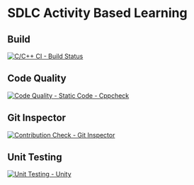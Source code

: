 # SDLC Activity Based Learning 
## Build 
[![C/C++ CI - Build Status](https://github.com/shirisha9010/new_project/actions/workflows/c-cpp.yml/badge.svg)](https://github.com/shirisha9010/new_project/actions/workflows/c-cpp.yml)
## Code Quality  
[![Code Quality - Static Code - Cppcheck](https://github.com/shirisha9010/new_project/actions/workflows/cppcheck.yml/badge.svg)](https://github.com/shirisha9010/new_project/actions/workflows/cppcheck.yml)
## Git Inspector  
[![Contribution Check - Git Inspector](https://github.com/shirisha9010/new_project/actions/workflows/gitinspector.yml/badge.svg)](https://github.com/shirisha9010/new_project/actions/workflows/gitinspector.yml)
## Unit Testing
[![Unit Testing - Unity](https://github.com/shirisha9010/new_project/actions/workflows/unity.yml/badge.svg)](https://github.com/shirisha9010/new_project/actions/workflows/unity.yml)
